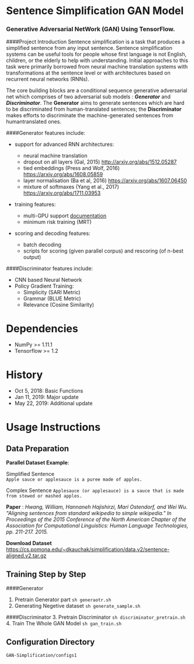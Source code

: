 # Sentence Simplification GAN Model
### **Generative Adversarial NetWork (GAN) Using TensorFlow.**

####Project Introduction
Sentence simplification is a task that produces a simplified sentence from any input sentence. Sentence simplification systems can be useful tools for people whose first language is not English, children, or the elderly to help with understanding. Initial approaches to this task were primarily borrowed from neural machine translation systems with transformations at the sentence level or with architectures based on recurrent neural networks (RNNs).

The core building blocks are a conditional sequence generative adversarial net which comprises of two adversarial sub models : **_Generator_** and **_Discriminator_**. The **Generator** aims to generate sentences which are hard to be discriminated from human-translated sentences; the **Discriminator** makes efforts to discriminate the machine-generated sentences from humantranslated ones.

####Generator features include:

  - support for advanced RNN architectures:
     - neural machine translation
     - dropout on all layers (Gal, 2015) http://arxiv.org/abs/1512.05287
     - tied embeddings (Press and Wolf, 2016) https://arxiv.org/abs/1608.05859
     - layer normalisation (Ba et al, 2016) https://arxiv.org/abs/1607.06450
     - mixture of softmaxes (Yang et al., 2017) https://arxiv.org/abs/1711.03953
    
 - training features:
     - multi-GPU support [documentation](doc/multi_gpu_training.md)
     - minimum risk training (MRT)

 - scoring and decoding features:
     - batch decoding
     - scripts for scoring (given parallel corpus) and rescoring (of n-best output)

####Discriminator features include:

 - CNN based Neural Network
 - Policy Gradient Training:
   - Simplicity (SARI Metric)
 	- Grammar (BLUE Metric)
 	- Relevance (Cosine Similarity)
 	



# Dependencies
- NumPy >= 1.11.1
- Tensorflow >= 1.2


# History
- Oct 5, 2018: Basic Functions
- Jan 11, 2019: Major update
- May 22, 2019: Additional update


# Usage Instructions
## **Data Preparation**
**Parallel Dataset Example**: 

Simplified Sentence  
``Apple sauce or applesauce is a puree made of apples.`` 

Complex Sentence 
``Applesauce (or applesauce) is a sauce that is made from stewed or mashed apples.``

**Paper** : _Hwang, William, Hannaneh Hajishirzi, Mari Ostendorf, and Wei Wu. "Aligning sentences from standard wikipedia to simple wikipedia." In Proceedings of the 2015 Conference of the North American Chapter of the Association for Computational Linguistics: Human Language Technologies, pp. 211-217. 2015._

**Download Dataset** https://cs.pomona.edu/~dkauchak/simplification/data.v2/sentence-aligned.v2.tar.gz


## **Training Step by Step**
####Generator 
1. Pretrain Generator part ``sh generaotr.sh``  
2. Generating Negetive dataset ``sh generate_sample.sh``  

####Discriminator
3. Pretrain Discriminator ``sh discriminator_pretrain.sh``  
4. Train The Whole GAN Model ``sh gan_train.sh`` 


## **Configuration Directory**
``GAN-Simplification/configs1``
